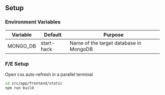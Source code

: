 ## Setup

### Environment Variables

| Variable | Default | Purpose |
|----------|---------|---------|
| MONGO_DB     | start-hack  | Name of the target database in MongoDB |

### F/E Setup

Open css auto-refresh in a parallel terminal

```bash
cd src/app/frontend/static
npm run build
```